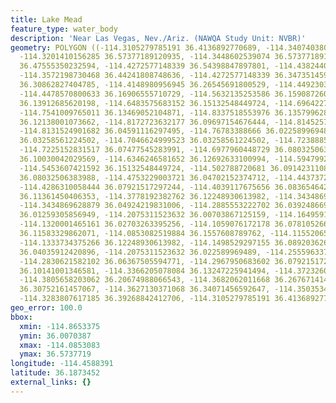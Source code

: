 ```yaml
---
title: Lake Mead
feature_type: water_body
description: 'Near Las Vegas, Nev./Ariz. (NAWQA Study Unit: NVBR)'
geometry: POLYGON ((-114.3105279785191 36.4136892770689, -114.3407403808579 36.46450993725635,
  -114.3201410156285 36.57377189120935, -114.3448602539074 36.57377189120935, -114.3544732910168
  36.47555350232594, -114.4272577148339 36.54398847897801, -114.4382440429539 36.52412649344187,
  -114.3572198730468 36.44241808748636, -114.4272577148339 36.34735145949756, -114.4313775878744
  36.30862827404785, -114.4148980956945 36.26545691800529, -114.4492303710738 36.19566813838502,
  -114.4478570800633 36.16906555710729, -114.5632135253586 36.15908726019841, -114.6195184569958
  36.13912685620198, -114.6483575683152 36.15132548449724, -114.6964227538534 36.13690871997824,
  -114.7541009765011 36.13469052104871, -114.8337518553976 36.13579962835198, -114.8653375487559
  36.12138001073662, -114.8172723632177 36.09697154676444, -114.8145257811787 36.07144549825122,
  -114.8131524901682 36.04591116297495, -114.76783388666 36.022589969489, -114.7335016112717
  36.03258561224502, -114.7046624999523 36.03258561224502, -114.7238885741622 36.06034463143079,
  -114.7225152831517 36.07477545283991, -114.6977960448729 36.08032506383988, -114.6744500976045
  36.10030042029569, -114.6346246581652 36.12692633100994, -114.594799218717 36.13579962835198,
  -114.5453607421592 36.15132548449724, -114.502788720681 36.0914231108269, -114.4698297363122
  36.08032506383988, -114.4753229003721 36.04702152374712, -114.4437372070138 36.06145478859994,
  -114.4286310058444 36.07921517297244, -114.4039117675656 36.08365464244372, -114.4066583495955
  36.11361450406353, -114.3778192382762 36.12248930613982, -114.3434869628879 36.09586189091533,
  -114.3434869628879 36.04924219831006, -114.2885553222702 36.03924866947698, -114.2569696289209
  36.01259305856949, -114.2075311523632 36.00703867125159, -114.1649591308849 36.02036854331845,
  -114.1320001465161 36.02703263395256, -114.1059076172178 36.07810526643794, -114.1045343262073
  36.11583329862071, -114.0853082519884 36.1557608789762, -114.1155206543272 36.16130476927881,
  -114.1333734375266 36.12248930613982, -114.1498529297155 36.08920362677105, -114.153972802756
  36.04035912420896, -114.2075311523632 36.022589969489, -114.2555963379014 36.03147504790225,
  -114.2830621582102 36.06367505594771, -114.2967950683602 36.07921517297244, -114.2995416503991
  36.10141001346581, -114.3366205078084 36.13247225941494, -114.3723260742162 36.16463091529324,
  -114.3805658203062 36.20674988066543, -114.3682062011668 36.26767141465101, -114.3668329101473
  36.30752161457067, -114.3627130371068 36.34071456592647, -114.3503534179674 36.37721047991012,
  -114.3283807617185 36.39268842412706, -114.3105279785191 36.4136892770689))
geo_error: 100.0
bbox:
  xmin: -114.8653375
  ymin: 36.0070387
  xmax: -114.0853083
  ymax: 36.5737719
longitude: -114.4588391
latitude: 36.1873452
external_links: {}
---
```


